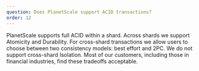 ```yaml
---
question: Does PlanetScale support ACID transactions?
order: 12
---
```


PlanetScale supports full ACID within a shard. Across shards we support Atomicity and Durability. For cross-shard transactions we allow users to choose between two consistency models: best effort and 2PC. We do not support cross-shard Isolation. Most of our customers, including those in financial industries, find these tradeoffs acceptable.
